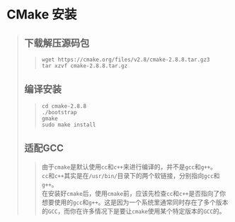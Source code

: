# CMake 安装
>## 下载解压源码包
>> ```shell
>> wget https://cmake.org/files/v2.8/cmake-2.8.8.tar.gz3
>> tar xzvf cmake-2.8.8.tar.gz
>> ```
>## 编译安装
>> ```shell
>> cd cmake-2.8.8  
>> ./bootstrap
>> gmake
>> sudo make install
>> ```
>## 适配GCC
>>由于`cmake`是默认使用`cc`和`c++`来进行编译的，并不是`gcc`和`g++`。  
>>`cc`和`c++`其实是在`/usr/bin/`目录下的两个软链接，分别指向`gcc`和`g++`。  
>>在安装好`cmake`后，使用`cmake`前，应该先检查`cc`和`c++`是否指向了你想要使用的`gcc`和`g++`。这是因为一个系统里通常同时存在了多个版本的`GCC`，而你在许多情况下是要让`cmake`使用某个特定版本的`GCC`的。